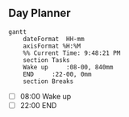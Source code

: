 ## Day Planner
```mermaid
gantt
    dateFormat  HH-mm
    axisFormat %H:%M
    %% Current Time: 9:48:21 PM
    section Tasks
    Wake up     :08-00, 840mm
    END     :22-00, 0mm
    section Breaks

```

- [ ] 08:00 Wake up
- [ ] 22:00 END